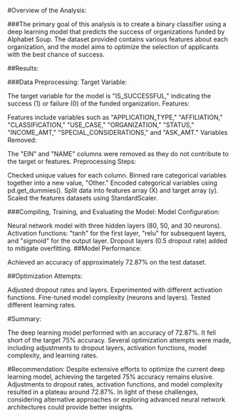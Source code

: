 #Overview of the Analysis:

###The primary goal of this analysis is to create a binary classifier using a deep learning model that predicts the success of organizations funded by Alphabet Soup. The dataset provided contains various features about each organization, and the model aims to optimize the selection of applicants with the best chance of success.

##Results:

###Data Preprocessing:
Target Variable:

The target variable for the model is "IS_SUCCESSFUL," indicating the success (1) or failure (0) of the funded organization.
Features:

Features include variables such as "APPLICATION_TYPE," "AFFILIATION," "CLASSIFICATION," "USE_CASE," "ORGANIZATION," "STATUS," "INCOME_AMT," "SPECIAL_CONSIDERATIONS," and "ASK_AMT."
Variables Removed:

The "EIN" and "NAME" columns were removed as they do not contribute to the target or features.
Preprocessing Steps:

Checked unique values for each column.
Binned rare categorical variables together into a new value, "Other."
Encoded categorical variables using pd.get_dummies().
Split data into features array (X) and target array (y).
Scaled the features datasets using StandardScaler.

###Compiling, Training, and Evaluating the Model:
Model Configuration:

Neural network model with three hidden layers (80, 50, and 30 neurons).
Activation functions: "tanh" for the first layer, "relu" for subsequent layers, and "sigmoid" for the output layer.
Dropout layers (0.5 dropout rate) added to mitigate overfitting.
##Model Performance:

Achieved an accuracy of approximately 72.87% on the test dataset.

##Optimization Attempts:

Adjusted dropout rates and layers.
Experimented with different activation functions.
Fine-tuned model complexity (neurons and layers).
Tested different learning rates.

#Summary:

The deep learning model performed with an accuracy of 72.87%. It fell short of the target 75% accuracy. Several optimization attempts were made, including adjustments to dropout layers, activation functions, model complexity, and learning rates.

#Recommendation:
Despite extensive efforts to optimize the current deep learning model, achieving the targeted 75% accuracy remains elusive. Adjustments to dropout rates, activation functions, and model complexity resulted in a plateau around 72.87%. In light of these challenges, considering alternative approaches or exploring advanced neural network architectures could provide better insights.

